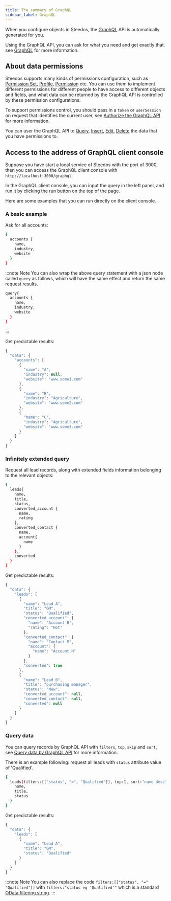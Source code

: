 ```yaml
---
title: The summary of GraphQL
sidebar_label: GraphQL
---
```


When you configure objects in Steedos, the [GraphQL](https://graphql.org/) API is automatically generated for you.

Using the GraphQL API, you can ask for what you need and get exactly that. see [GraphQL](https://graphql.org/) for more information.

## About data permissions

Steedos supports many kinds of permissions configuration, such as [Permission Set](/docs/metadata/permission_set), [Profile](/docs/metadata/profile), [Permission](/docs/metadata/object/permission) etc. You can use them to implement different permissions for different people to have access to different objects and fields, and what data can be returned by the GraphQL API is controlled by these permission configurations.

To support permissions control, you should pass in a `token` or `userSession` on request that identifies the current user, see [Authorize the GraphQL API](/docs/api/graphql_auth) for more information.

You can user the GraphQL API to [Query](/docs/api/graphql_query), [Insert](/docs/api/graphql_add), [Edit](/docs/api/graphql_edit), [Delete](/docs/api/graphql_delete) the data that you have permissions to.

## Access to the address of GraphQL client console

Suppose you have start a local service of Steedos with the port of 3000, then you can access the GraphQL client console with `http://localhost:3000/graphql`.

In the GraphQL client console, you can input the query in the left panel, and run it by clicking the run button on the top of the page.

Here are some examples that you can run directly on the client console.

### A basic example

Ask for all accounts:

```sh
{
  accounts {
    name,
    industry,
    website
  }
}
```

:::note Note
You can also wrap the above query statement with a json node called `query` as follows, which will have the same effect and return the same request results.

```sh
query{
  accounts {
    name,
    industry,
    website
  }
}
```

:::

Get predictable results:

```js
{
  "data": {
    "accounts": [
      {
        "name": "A",
        "industry": null,
        "website": "www.some1.com"
      },
      {
        "name": "B",
        "industry": "Agriculture",
        "website": "www.some2.com"
      },
      {
        "name": "C",
        "industry": "Agriculture",
        "website": "www.some3.com"
      }
    ]
  }
}
```

### Infinitely extended query

Request all lead records, along with extended fields information belonging to the relevant objects:

```sh
{
  leads{
    name,
    title,
    status,
    converted_account {
      name,
      rating
    },
    converted_contact {
      name,
      account{
        name
      }
    },
    converted
  }
}
```

Get predictable results:

```js
{
  "data": {
    "leads": [
      {
        "name": "Lead A",
        "title": "GM",
        "status": "Qualified",
        "converted_account": {
          "name": "Account B",
          "rating": "Hot"
        },
        "converted_contact": {
          "name": "Contact M",
          "account": {
            "name": "Account N"
          }
        },
        "converted": true
      },
      {
        "name": "Lead B",
        "title": "purchasing manager",
        "status": "New",
        "converted_account": null,
        "converted_contact": null,
        "converted": null
      }
    ]
  }
}
```

### Query data

You can query records by GraphQL API with `filters`, `top`, `skip` and `sort`, see [Query data by GraphQL API](/docs/api/graphql_query) for more information.

There is an example following: request all leads with `status` attribute value of 'Qualified'.

```sh
{
  leads(filters:[["status", "=", "Qualified"]], top:1, sort:"name desc"){
    name,
    title,
    status
  }
}
```

Get predictable results:

```js
{
  "data": {
    "leads": [
      {
        "name": "Lead A",
        "title": "GM",
        "status": "Qualified"
      }
    ]
  }
}
```



:::note Note
You can also replace the code `filters:[["status", "=" "Qualified"]]` with `filters:"status eq 'Qualified'"` which is a standard [OData filtering string](https://docs.oasis-open.org/odata/odata/v4.01/os/part1-protocol/odata-v4.01-os-part1-protocol.html#sec_SystemQueryOptionfilter).
:::
